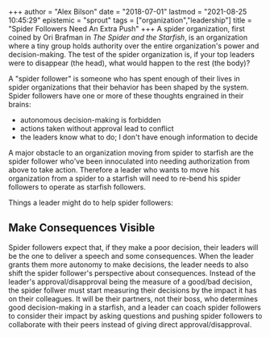 +++
author = "Alex Bilson"
date = "2018-07-01"
lastmod = "2021-08-25 10:45:29"
epistemic = "sprout"
tags = ["organization","leadership"]
title = "Spider Followers Need An Extra Push"
+++
A spider organization, first coined by Ori Brafman in _The Spider and the Starfish_, is an organization where a tiny group holds authority over the entire organization's power and decision-making. The test of the spider organization is, if your top leaders were to disappear (the head), what would happen to the rest (the body)?

A "spider follower" is someone who has spent enough of their lives in spider organizations that their behavior has been shaped by the system. Spider followers have one or more of these thoughts engrained in their brains:

- autonomous decision-making is forbidden
- actions taken without approval lead to conflict
- the leaders know what to do; I don't have enough information to decide

A major obstacle to an organization moving from spider to starfish are the spider follower who've been innoculated into needing authorization from above to take action. Therefore a leader who wants to move his organization from a spider to a starfish will need to re-bend his spider followers to operate as starfish followers.

Things a leader might do to help spider followers:

## Make Consequences Visible

Spider followers expect that, if they make a poor decision, their leaders will be the one to deliver a speech and some consequences. When the leader grants them more autonomy to make decisions, the leader needs to also shift the spider follower's perspective about consequences. Instead of the leader's approval/disapproval being the measure of a good/bad decision, the spider follwer must start measuring their decisions by the impact it has on their colleagues. It will be their partners, not their boss, who determines good decision-making in a starfish, and a leader can coach spider followers to consider their impact by asking questions and pushing spider followers to collaborate with their peers instead of giving direct approval/disapproval.
